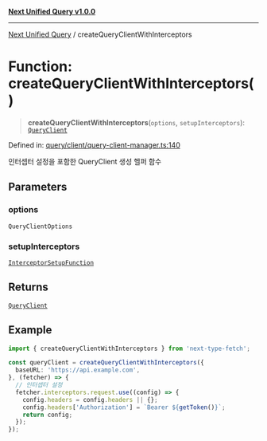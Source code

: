 [**Next Unified Query v1.0.0**](../README.md)

***

[Next Unified Query](../globals.md) / createQueryClientWithInterceptors

# Function: createQueryClientWithInterceptors()

> **createQueryClientWithInterceptors**(`options`, `setupInterceptors`): [`QueryClient`](../classes/QueryClient.md)

Defined in: [query/client/query-client-manager.ts:140](https://github.com/newExpand/next-unified-query/blob/main/packages/core/src/query/client/query-client-manager.ts#L140)

인터셉터 설정을 포함한 QueryClient 생성 헬퍼 함수

## Parameters

### options

`QueryClientOptions`

### setupInterceptors

[`InterceptorSetupFunction`](../type-aliases/InterceptorSetupFunction.md)

## Returns

[`QueryClient`](../classes/QueryClient.md)

## Example

```typescript
import { createQueryClientWithInterceptors } from 'next-type-fetch';

const queryClient = createQueryClientWithInterceptors({
  baseURL: 'https://api.example.com',
}, (fetcher) => {
  // 인터셉터 설정
  fetcher.interceptors.request.use((config) => {
    config.headers = config.headers || {};
    config.headers['Authorization'] = `Bearer ${getToken()}`;
    return config;
  });
});
```
